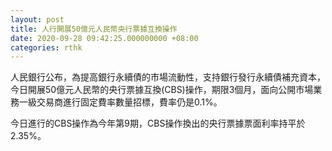 ```yaml
---
layout: post
title: 人行開展50億元人民幣央行票據互換操作
date: 2020-09-28 09:42:25.000000000 +08:00
categories: rthk
---
```


人民銀行公布，為提高銀行永續債的市場流動性，支持銀行發行永續債補充資本，今日開展50億元人民幣的央行票據互換(CBS)操作，期限3個月，面向公開市場業務一級交易商進行固定費率數量招標，費率仍是0.1%。

今日進行的CBS操作為今年第9期，CBS操作換出的央行票據票面利率持平於2.35%。
